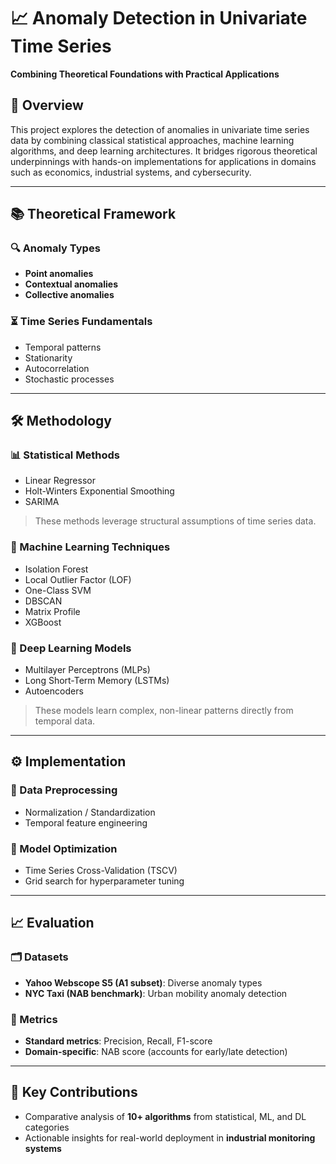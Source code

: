 # 📈 Anomaly Detection in Univariate Time Series  
**Combining Theoretical Foundations with Practical Applications**

## 🧠 Overview  
This project explores the detection of anomalies in univariate time series data by combining classical statistical approaches, machine learning algorithms, and deep learning architectures. It bridges rigorous theoretical underpinnings with hands-on implementations for applications in domains such as economics, industrial systems, and cybersecurity.

---

## 📚 Theoretical Framework

### 🔍 Anomaly Types
- **Point anomalies**  
- **Contextual anomalies**  
- **Collective anomalies**

### ⏳ Time Series Fundamentals
- Temporal patterns  
- Stationarity  
- Autocorrelation  
- Stochastic processes

---

## 🛠️ Methodology

### 📊 Statistical Methods
- Linear Regressor  
- Holt-Winters Exponential Smoothing  
- SARIMA  
> These methods leverage structural assumptions of time series data.

### 🤖 Machine Learning Techniques
- Isolation Forest  
- Local Outlier Factor (LOF)  
- One-Class SVM  
- DBSCAN  
- Matrix Profile  
- XGBoost

### 🧠 Deep Learning Models
- Multilayer Perceptrons (MLPs)  
- Long Short-Term Memory (LSTMs)  
- Autoencoders  
> These models learn complex, non-linear patterns directly from temporal data.

---

## ⚙️ Implementation

### 🧹 Data Preprocessing
- Normalization / Standardization  
- Temporal feature engineering

### 🔧 Model Optimization
- Time Series Cross-Validation (TSCV)  
- Grid search for hyperparameter tuning

---

## 📈 Evaluation

### 🗂️ Datasets
- **Yahoo Webscope S5 (A1 subset)**: Diverse anomaly types  
- **NYC Taxi (NAB benchmark)**: Urban mobility anomaly detection

### 📏 Metrics
- **Standard metrics**: Precision, Recall, F1-score  
- **Domain-specific**: NAB score (accounts for early/late detection)

---

## 🧩 Key Contributions
- Comparative analysis of **10+ algorithms** from statistical, ML, and DL categories  
- Actionable insights for real-world deployment in **industrial monitoring systems**
